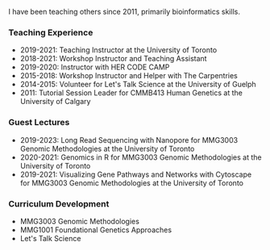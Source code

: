 I have been teaching others since 2011, primarily bioinformatics skills.

### Teaching Experience
- 2019-2021: Teaching Instructor at the University of Toronto
- 2018-2021: Workshop Instructor and Teaching Assistant
- 2019-2020: Instructor with HER CODE CAMP
- 2015-2018: Workshop Instructor and Helper with The Carpentries
- 2014-2015: Volunteer for Let's Talk Science at the University of Guelph
- 2011: Tutorial Session Leader for CMMB413 Human Genetics at the University of Calgary

### Guest Lectures
- 2019-2023: Long Read Sequencing with Nanopore for MMG3003 Genomic Methodologies at the University of Toronto 
- 2020-2021: Genomics in R for MMG3003 Genomic Methodologies at the University of Toronto 
- 2019-2021: Visualizing Gene Pathways and Networks with Cytoscape for MMG3003 Genomic Methodologies at the University of Toronto 

### Curriculum Development
- MMG3003 Genomic Methodologies
- MMG1001 Foundational Genetics Approaches
- Let's Talk Science
